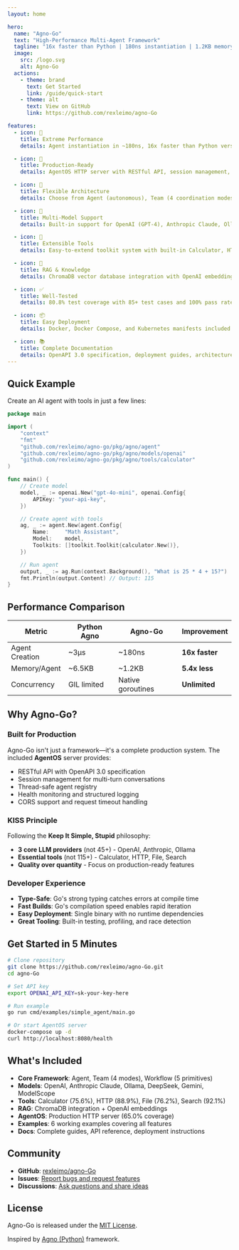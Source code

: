 ```yaml
---
layout: home

hero:
  name: "Agno-Go"
  text: "High-Performance Multi-Agent Framework"
  tagline: "16x faster than Python | 180ns instantiation | 1.2KB memory per agent"
  image:
    src: /logo.svg
    alt: Agno-Go
  actions:
    - theme: brand
      text: Get Started
      link: /guide/quick-start
    - theme: alt
      text: View on GitHub
      link: https://github.com/rexleimo/agno-Go

features:
  - icon: 🚀
    title: Extreme Performance
    details: Agent instantiation in ~180ns, 16x faster than Python version. Memory footprint of just 1.2KB per agent with native Go concurrency support.

  - icon: 🤖
    title: Production-Ready
    details: AgentOS HTTP server with RESTful API, session management, agent registry, health monitoring, and comprehensive error handling out of the box.

  - icon: 🧩
    title: Flexible Architecture
    details: Choose from Agent (autonomous), Team (4 coordination modes), or Workflow (5 control primitives) to build your multi-agent system.

  - icon: 🔌
    title: Multi-Model Support
    details: Built-in support for OpenAI (GPT-4), Anthropic Claude, Ollama (local models), DeepSeek, Google Gemini, and ModelScope.

  - icon: 🔧
    title: Extensible Tools
    details: Easy-to-extend toolkit system with built-in Calculator, HTTP Client, File Operations, and DuckDuckGo Search. Create custom tools in minutes.

  - icon: 💾
    title: RAG & Knowledge
    details: ChromaDB vector database integration with OpenAI embeddings. Build intelligent agents with semantic search and knowledge bases.

  - icon: ✅
    title: Well-Tested
    details: 80.8% test coverage with 85+ test cases and 100% pass rate. Production-quality code you can trust.

  - icon: 📦
    title: Easy Deployment
    details: Docker, Docker Compose, and Kubernetes manifests included. Deploy to any cloud platform in minutes with complete deployment guides.

  - icon: 📚
    title: Complete Documentation
    details: OpenAPI 3.0 specification, deployment guides, architecture docs, performance benchmarks, and working examples for every feature.
---
```


## Quick Example

Create an AI agent with tools in just a few lines:

```go
package main

import (
    "context"
    "fmt"
    "github.com/rexleimo/agno-go/pkg/agno/agent"
    "github.com/rexleimo/agno-go/pkg/agno/models/openai"
    "github.com/rexleimo/agno-go/pkg/agno/tools/calculator"
)

func main() {
    // Create model
    model, _ := openai.New("gpt-4o-mini", openai.Config{
        APIKey: "your-api-key",
    })

    // Create agent with tools
    ag, _ := agent.New(agent.Config{
        Name:     "Math Assistant",
        Model:    model,
        Toolkits: []toolkit.Toolkit{calculator.New()},
    })

    // Run agent
    output, _ := ag.Run(context.Background(), "What is 25 * 4 + 15?")
    fmt.Println(output.Content) // Output: 115
}
```

## Performance Comparison

| Metric | Python Agno | Agno-Go | Improvement |
|--------|-------------|---------|-------------|
| Agent Creation | ~3μs | ~180ns | **16x faster** |
| Memory/Agent | ~6.5KB | ~1.2KB | **5.4x less** |
| Concurrency | GIL limited | Native goroutines | **Unlimited** |

## Why Agno-Go?

### Built for Production

Agno-Go isn't just a framework—it's a complete production system. The included **AgentOS** server provides:

- RESTful API with OpenAPI 3.0 specification
- Session management for multi-turn conversations
- Thread-safe agent registry
- Health monitoring and structured logging
- CORS support and request timeout handling

### KISS Principle

Following the **Keep It Simple, Stupid** philosophy:

- **3 core LLM providers** (not 45+) - OpenAI, Anthropic, Ollama
- **Essential tools** (not 115+) - Calculator, HTTP, File, Search
- **Quality over quantity** - Focus on production-ready features

### Developer Experience

- **Type-Safe**: Go's strong typing catches errors at compile time
- **Fast Builds**: Go's compilation speed enables rapid iteration
- **Easy Deployment**: Single binary with no runtime dependencies
- **Great Tooling**: Built-in testing, profiling, and race detection

## Get Started in 5 Minutes

```bash
# Clone repository
git clone https://github.com/rexleimo/agno-Go.git
cd agno-Go

# Set API key
export OPENAI_API_KEY=sk-your-key-here

# Run example
go run cmd/examples/simple_agent/main.go

# Or start AgentOS server
docker-compose up -d
curl http://localhost:8080/health
```

## What's Included

- **Core Framework**: Agent, Team (4 modes), Workflow (5 primitives)
- **Models**: OpenAI, Anthropic Claude, Ollama, DeepSeek, Gemini, ModelScope
- **Tools**: Calculator (75.6%), HTTP (88.9%), File (76.2%), Search (92.1%)
- **RAG**: ChromaDB integration + OpenAI embeddings
- **AgentOS**: Production HTTP server (65.0% coverage)
- **Examples**: 6 working examples covering all features
- **Docs**: Complete guides, API reference, deployment instructions

## Community

- **GitHub**: [rexleimo/agno-Go](https://github.com/rexleimo/agno-Go)
- **Issues**: [Report bugs and request features](https://github.com/rexleimo/agno-Go/issues)
- **Discussions**: [Ask questions and share ideas](https://github.com/rexleimo/agno-Go/discussions)

## License

Agno-Go is released under the [MIT License](https://github.com/rexleimo/agno-Go/blob/main/LICENSE).

Inspired by [Agno (Python)](https://github.com/agno-agi/agno) framework.
